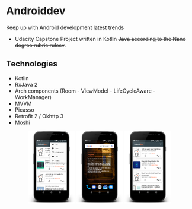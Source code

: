 # Androiddev
Keep up with Android development latest trends
- Udacity Capstone Project written in Kotlin ~~Java according to the Nano degree rubric rulesv~~.

## Technologies
- Kotlin
- RxJava 2
- Arch components (Room - ViewModel - LifeCycleAware - WorkManager)
- MVVM
- Picasso
- Retrofit 2 / Okhttp 3  
- Moshi  

<p align="center">
<img src="art/1.png" alt="Screenshot 1" width="25%"/>
<img src="art/2.png" alt="Screenshot 2"  width="25%"/>
<img src="art/3.png" alt="Screenshot 3"  width="25%"/>
</p>
